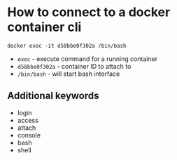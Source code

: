 # How to connect to a docker container cli

```docker
docker exec -it d58bbe0f302a /bin/bash
```

- `exec` - execute command for a running container
- `d58bbe0f302a` - container ID to attach to
- `/bin/bash` - will start bash interface


## Additional keywords
- login
- access
- attach
- console
- bash
- shell
